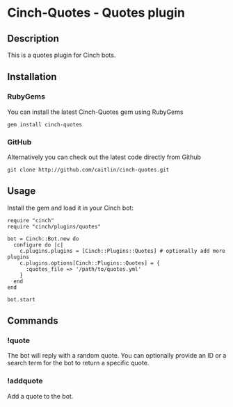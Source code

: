 # Cinch-Quotes - Quotes plugin

## Description

This is a quotes plugin for Cinch bots. 

## Installation

### RubyGems

You can install the latest Cinch-Quotes gem using RubyGems

    gem install cinch-quotes

### GitHub

Alternatively you can check out the latest code directly from Github

    git clone http://github.com/caitlin/cinch-quotes.git

## Usage

Install the gem and load it in your Cinch bot:

    require "cinch"
    require "cinch/plugins/quotes"

    bot = Cinch::Bot.new do
      configure do |c|
        c.plugins.plugins = [Cinch::Plugins::Quotes] # optionally add more plugins
        c.plugins.options[Cinch::Plugins::Quotes] = {
          :quotes_file => '/path/to/quotes.yml'
        }
      end
    end

    bot.start


## Commands

### !quote

The bot will reply with a random quote. You can optionally provide an ID or a search term for the bot to return a specific quote.

### !addquote

Add a quote to the bot.

